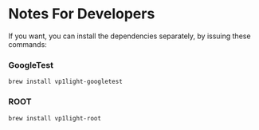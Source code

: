
# Notes For Developers

If you want, you can install the dependencies separately, by issuing these commands:

### GoogleTest

```
brew install vp1light-googletest
```

### ROOT

```
brew install vp1light-root
```
